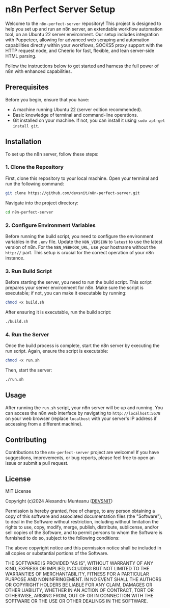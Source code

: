 
# n8n Perfect Server Setup

Welcome to the `n8n-perfect-server` repository! This project is designed to help you set up and run an n8n server, an extendable workflow automation tool, on an Ubuntu 22 server environment. Our setup includes integration with Puppeteer, allowing for advanced web scraping and automation capabilities directly within your workflows, SOCKS5 proxy support with the HTTP request node, and Cheerio for fast, flexible, and lean server-side HTML parsing.

Follow the instructions below to get started and harness the full power of n8n with enhanced capabilities.

## Prerequisites

Before you begin, ensure that you have:

- A machine running Ubuntu 22 (server edition recommended).
- Basic knowledge of terminal and command-line operations.
- Git installed on your machine. If not, you can install it using `sudo apt-get install git`.

## Installation

To set up the n8n server, follow these steps:

### 1. Clone the Repository

First, clone this repository to your local machine. Open your terminal and run the following command:

```bash
git clone https://github.com/devsnit/n8n-perfect-server.git
```

Navigate into the project directory:

```bash
cd n8n-perfect-server
```

### 2. Configure Environment Variables

Before running the build script, you need to configure the environment variables in the `.env` file. Update the `N8N_VERSION` to `latest` to use the latest version of n8n. For the `N8N_WEBHOOK_URL`, use your hostname without the `http://` part. This setup is crucial for the correct operation of your n8n instance.

### 3. Run Build Script

Before starting the server, you need to run the build script. This script prepares your server environment for n8n. Make sure the script is executable; if not, you can make it executable by running:

```bash
chmod +x build.sh
```

After ensuring it is executable, run the build script:

```bash
./build.sh
```

### 4. Run the Server

Once the build process is complete, start the n8n server by executing the run script. Again, ensure the script is executable:

```bash
chmod +x run.sh
```

Then, start the server:

```bash
./run.sh
```

## Usage

After running the `run.sh` script, your n8n server will be up and running. You can access the n8n web interface by navigating to `http://localhost:5678` on your web browser (replace `localhost` with your server's IP address if accessing from a different machine).

## Contributing

Contributions to the `n8n-perfect-server` project are welcome! If you have suggestions, improvements, or bug reports, please feel free to open an issue or submit a pull request.

## License

MIT License

Copyright (c)2024 Alexandru Munteanu ([DEVSNIT](https://devsnit.com/))

Permission is hereby granted, free of charge, to any person obtaining a copy of this software and associated documentation files (the "Software"), to deal in the Software without restriction, including without limitation the rights to use, copy, modify, merge, publish, distribute, sublicense, and/or sell copies of the Software, and to permit persons to whom the Software is furnished to do so, subject to the following conditions:

The above copyright notice and this permission notice shall be included in all copies or substantial portions of the Software.

THE SOFTWARE IS PROVIDED "AS IS", WITHOUT WARRANTY OF ANY KIND, EXPRESS OR IMPLIED, INCLUDING BUT NOT LIMITED TO THE WARRANTIES OF MERCHANTABILITY, FITNESS FOR A PARTICULAR PURPOSE AND NONINFRINGEMENT. IN NO EVENT SHALL THE AUTHORS OR COPYRIGHT HOLDERS BE LIABLE FOR ANY CLAIM, DAMAGES OR OTHER LIABILITY, WHETHER IN AN ACTION OF CONTRACT, TORT OR OTHERWISE, ARISING FROM, OUT OF OR IN CONNECTION WITH THE SOFTWARE OR THE USE OR OTHER DEALINGS IN THE SOFTWARE.
